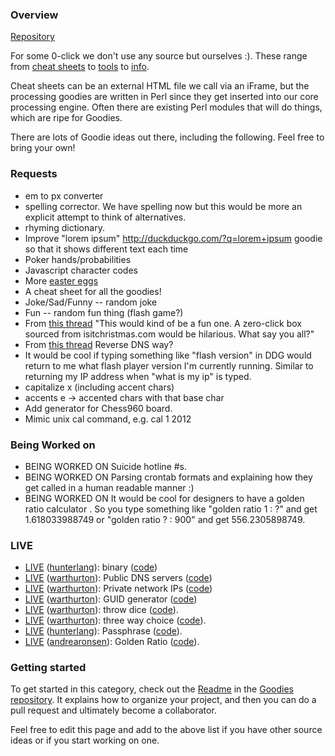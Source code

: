 ### Overview 

[Repository](https://github.com/duckduckgo/zeroclickinfo-goodies)

For some 0-click we don't use any source but ourselves :). These range from [cheat sheets](http://duckduckgo.com/?q=html+chars) to [tools](http://duckduckgo.com/?q=pw) to [info](http://duckduckgo.com/?q=%23564). 

Cheat sheets can be an external HTML file we call via an iFrame, but the processing goodies are written in Perl since they get inserted into our core processing engine. Often there are existing Perl modules that will do things, which are ripe for Goodies. 

There are lots of Goodie ideas out there, including the following. Feel free to bring your own!

### Requests

 * em to px converter 
 * spelling corrector. We have spelling now but this would be more an explicit attempt to think of alternatives.
 * rhyming dictionary.
 * Improve "lorem ipsum" http://duckduckgo.com/?q=lorem+ipsum goodie so that it shows different text each time
 * Poker hands/probabilities
 * Javascript character codes
 * More [easter eggs](https://duckduckgo.com/?q=answer+to+the+ultimate+question+of+life+the+universe+and+everything)
 * A cheat sheet for all the goodies!
 * Joke/Sad/Funny -- random joke
 * Fun -- random fun thing (flash game?)
 * From [this thread](https://duck.co/topic/is-it-christmas-zero-click-info) "This would kind of be a fun one. A zero-click box sourced from isitchristmas.com would be hilarious. What say you all?"
 * From [this thread](https://duck.co/topic/zero-click-info-idea-reverse-dns) Reverse DNS
way?
 * It would be cool if typing something like "flash version" in DDG would return to me what flash player version I'm currently running. Similar to returning my IP address when "what is my ip" is typed.
 * capitalize x (including accent chars)
 * accents e -> accented chars with that base char
 * Add generator for Chess960 board.
 * Mimic unix cal command, e.g. cal 1 2012

### Being Worked on
 * BEING WORKED ON Suicide hotline #s.
 * BEING WORKED ON Parsing crontab formats and explaining how they get called in a human readable manner :)
 * BEING WORKED ON It would be cool for designers to have a golden ratio calculator . So you type something like "golden ratio 1 : ?" and get 1.618033988749 or "golden ratio ? : 900" and get 556.2305898749.

### LIVE
 * [LIVE](http://duckduckgo.com/?q=binary+that) ([hunterlang](https://github.com/hunterlang)): binary ([code](https://github.com/duckduckgo/zeroclickinfo-goodies/blob/master/binary/goodie.pl))
 * [LIVE](http://duckduckgo.com/?q=public+dns) ([warthurton](https://github.com/warthurton)): Public DNS servers ([code](https://github.com/duckduckgo/zeroclickinfo-goodies/tree/master/public_dns))
 * [LIVE](http://duckduckgo.com/?q=private+network) ([warthurton](https://github.com/warthurton)): Private network IPs ([code](https://github.com/duckduckgo/zeroclickinfo-goodies/tree/master/private_network))
 * [LIVE](http://duckduckgo.com/?q=guid) ([warthurton](https://github.com/warthurton)): GUID generator ([code](https://github.com/duckduckgo/zeroclickinfo-goodies/tree/master/guid/goodie.pl))
 * [LIVE](http://duckduckgo.com/?q=throw+dice) ([warthurton](https://github.com/warthurton)): throw dice ([code](https://github.com/duckduckgo/zeroclickinfo-goodies/tree/master/dice/goodie.pl)).
 * [LIVE](http://duckduckgo.com/?q=red+or+green+or+blue) ([warthurton](https://github.com/warthurton)): three way choice ([code](https://github.com/duckduckgo/zeroclickinfo-goodies/tree/master/abc/goodie.pl)).
 * [LIVE](http://duckduckgo.com/?q=passphrase+4) ([hunterlang](https://github.com/hunterlang)): Passphrase ([code](https://github.com/duckduckgo/zeroclickinfo-goodies/tree/master/passphrase/)).
 * [LIVE](http://duckduckgo.com/?q=golden+ratio+5%3A%3F) ([andrearonsen](https://github.com/andrearonsen)): Golden Ratio ([code](https://github.com/duckduckgo/zeroclickinfo-goodies/tree/master/golden_ratio/)).


### Getting started

To get started in this category, check out the [Readme](https://github.com/duckduckgo/zeroclickinfo-goodies/blob/master/README.md) in the [Goodies repository](https://github.com/duckduckgo/zeroclickinfo-goodies). It explains how to organize your project, and then you can do a pull request and ultimately become a collaborator.

Feel free to edit this page and add to the above list if you have other source ideas or if you start working on one.